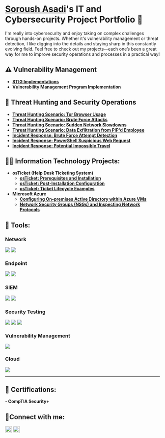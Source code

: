<h1><a href="https://www.linkedin.com/in/soroush-asadi-881098178/">Soroush Asadi</a>'s IT and Cybersecurity Project Portfolio 🔐</h1>

<p>I'm really into cybersecurity and enjoy taking on complex challenges through hands-on projects. Whether it's vulnerability management or threat detection, I like digging into the details and staying sharp in this constantly evolving field. Feel free to check out my projects—each one’s been a great way for me to improve security operations and processes in a practical way!</p>
<h2>⚠️ Vulnerability Management</h2>

- <b>[STIG Implementations](https://github.com/ghatell/stig-implementations)<b>
- <b>[Vulnerability Management Program Implementation](https://github.com/ghatell/vulnerability-management-program)<b>

<h2>🚨 Threat Hunting and Security Operations</h2>

- <b>[Threat Hunting Scenario: Tor Browser Usage](https://github.com/ghatell/threat-hunting-scenario-tor)<b>
- <b>[Threat Hunting Scenario: Brute Force Attacks](https://github.com/ghatell/threat-hunting-scenario-1)</b>
- <b>[Threat Hunting Scenario: Sudden Network Slowdowns](https://github.com/ghatell/threat-hunting-scenario-2)</b>
- <b>[Threat Hunting Scenario: Data Exfiltration from PIP'd Employee](https://github.com/ghatell/threat-hunting-scenario-3)</b>
- <b>[Incident Response: Brute Force Attempt Detection](https://github.com/ghatell/incident-response-scenario-1)</b>
- <b>[Incident Response: PowerShell Suspicious Web Request](https://github.com/ghatell/incident-response-scenario-2)</b>
- <b>[Incident Response: Potential Impossible Travel](https://github.com/ghatell/incident-response-scenario-3)</b>

<h2>👨‍💻 Information Technology Projects:</h2>

- <b>osTicket (Help Desk Ticketing System)</b>
  - [osTicket: Prerequisites and Installation](https://github.com/ghatell/osticket-prereqs)
  - [osTicket: Post-Installation Configuration](https://github.com/ghatell/post-install-config)
  - [osTicket: Ticket Lifecycle Examples](https://github.com/ghatell/ticket-lifecycle)
- <b>Microsoft Azure</b>
  - [Configuring On-premises Active Directory within Azure VMs](https://github.com/ghatell/configure-ad)
  - [Network Security Groups (NSGs) and Inspecting Network Protocols](https://github.com/ghatell/azure-network-protocols)
 
<h2>🧰 Tools:</h2>

### Network
<div>
    <img src="https://img.shields.io/badge/-Active%20Directory-0078D4?&style=for-the-badge&logo=Windows&logoColor=white" />
    <img src="https://img.shields.io/badge/-Wireshark-1679A7?&style=for-the-badge&logo=Wireshark&logoColor=white" />
</div>

### Endpoint
<div>
    <img src="https://img.shields.io/badge/-Microsoft_Defender_for_Endpoint-00A4EF?&style=for-the-badge&logo=Microsoft&logoColor=white" />
    <img src="https://img.shields.io/badge/-Kali%20Linux-557C89?&style=for-the-badge&logo=Kali%20Linux&logoColor=white" />
</div>

### SIEM
<div>
    <img src="https://img.shields.io/badge/-Microsoft_Sentinel-00A4EF?&style=for-the-badge&logo=Microsoft&logoColor=white" />
    <img src="https://img.shields.io/badge/-Splunk-000000?&style=for-the-badge&logo=Splunk&logoColor=white" />
</div>

### Security Testing
<div>
    <img src="https://img.shields.io/badge/-Atomic_Red_Team-FF0000?&style=for-the-badge&logo=atomic-red-team&logoColor=white" />
    <img src="https://img.shields.io/badge/-PowerShell-2E6DBF?&style=for-the-badge&logo=PowerShell&logoColor=white" />
    <img src="https://img.shields.io/badge/-Bash-4EAA25?&style=for-the-badge&logo=GNU%20Bash&logoColor=white" />
</div>

### Vulnerability Management
<div>
    <img src="https://img.shields.io/badge/-Tenable-3E4D88?&style=for-the-badge&logo=Tenable&logoColor=white" />
</div>

### Cloud
<div>
    <img src="https://img.shields.io/badge/-Microsoft%20Azure-0078D4?&style=for-the-badge&logo=Microsoft%20Azure&logoColor=white" />
</div>

---

<h2>📜 Certifications:</h2>
- CompTIA Security+

<h2>🤳Connect with me:</h2>

[<img align="left" alt="Soroush | LinkedIn" width="22px" src="https://cdn.jsdelivr.net/npm/simple-icons@v3/icons/linkedin.svg" />][linkedin]
[<img align="left" alt="Soroush | Instagram" width="22px" src="https://cdn.jsdelivr.net/npm/simple-icons@v3/icons/instagram.svg" />][instagram]

[linkedin]: https://www.linkedin.com/in/soroush-asadi-881098178/
[instagram]: https://www.instagram.com/soroushasad1/


